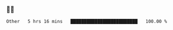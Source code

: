 ### 👨‍💻

<!--START_SECTION:waka-->

```txt
Other   5 hrs 16 mins   █████████████████████████   100.00 %
```

<!--END_SECTION:waka-->
